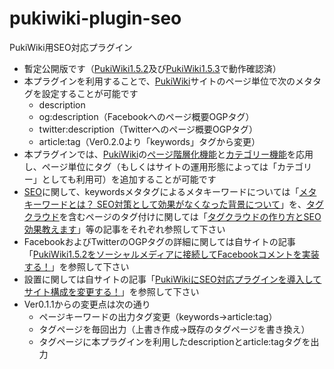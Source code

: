 # pukiwiki-plugin-seo

PukiWiki用SEO対応プラグイン

- 暫定公開版です（[PukiWiki1.5.2](https://pukiwiki.osdn.jp/?PukiWiki/Download/1.5.2)及び[PukiWiki1.5.3](https://pukiwiki.osdn.jp/?PukiWiki/Download/1.5.3)で動作確認済）
- 本プラグインを利用することで、[PukiWiki](https://ja.wikipedia.org/wiki/PukiWiki)サイトのページ単位で次のメタタグを設定することが可能です
	- description
	- og:description（Facebookへのページ概要OGPタグ）
	- twitter:description（Twitterへのページ概要OGPタグ）
	- article:tag（Ver0.2.0より「keywords」タグから変更）
- 本プラグインでは、[PukiWiki](https://ja.wikipedia.org/wiki/PukiWiki)の[ページ階層化機能](https://pukiwiki.osdn.jp/?Use+PukiWiki/%E3%83%9A%E3%83%BC%E3%82%B8%E3%81%AE%E9%9A%8E%E5%B1%A4%E5%8C%96)と[カテゴリー機能](https://pukiwiki.osdn.jp/?Use+PukiWiki/%E3%82%AB%E3%83%86%E3%82%B4%E3%83%AA%E3%83%BC)を応用し、ページ単位にタグ（もしくはサイトの運用形態によっては「カテゴリー」としても利用可）を追加することが可能です
- [SEO](https://ja.wikipedia.org/wiki/%E6%A4%9C%E7%B4%A2%E3%82%A8%E3%83%B3%E3%82%B8%E3%83%B3%E6%9C%80%E9%81%A9%E5%8C%96)に関して、keywordsメタタグによるメタキーワードについては「[メタキーワードとは？ SEO対策として効果がなくなった背景について](https://innova-jp.com/seo-meta-keyword/)」を、[タグクラウド](https://www.itmedia.co.jp/im/articles/0702/28/news127.html)を含むページのタグ付けに関しては「[タグクラウドの作り方とSEO効果教えます](https://seolaboratory.jp/38902/)」等の記事をそれぞれ参照して下さい
- FacebookおよびTwitterのOGPタグの詳細に関しては自サイトの記事「[PukiWiki1.5.2をソーシャルメディアに接続してFacebookコメントを実装する！](https://dajya-ranger.com/pukiwiki/connect-social-media/)」を参照して下さい
- 設置に関しては自サイトの記事「[PukiWikiにSEO対応プラグインを導入してサイト構成を変更する！](https://dajya-ranger.com/pukiwiki/seo-support-plugin/)」を参照して下さい
- Ver0.1.1からの変更点は次の通り
	- ページキーワードの出力タグ変更（keywords→article:tag）
	- タグページを毎回出力（上書き作成→既存のタグページを書き換え）
	- タグページに本プラグインを利用したdescriptionとarticle:tagタグを出力
